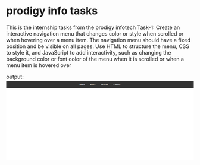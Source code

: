 # prodigy info tasks 
 This is the internship tasks from the prodigy infotech 
 Task-1: Create an interactive navigation menu that changes color or style when scrolled or when hovering over a menu item. The navigation menu should have a fixed position and be visible on all pages. Use HTML to structure the menu, CSS to style it, and JavaScript to add interactivity, such as changing the background color or font color of the menu when it is scrolled or when a menu item is hovered over

 output:![alt text](image.png)


